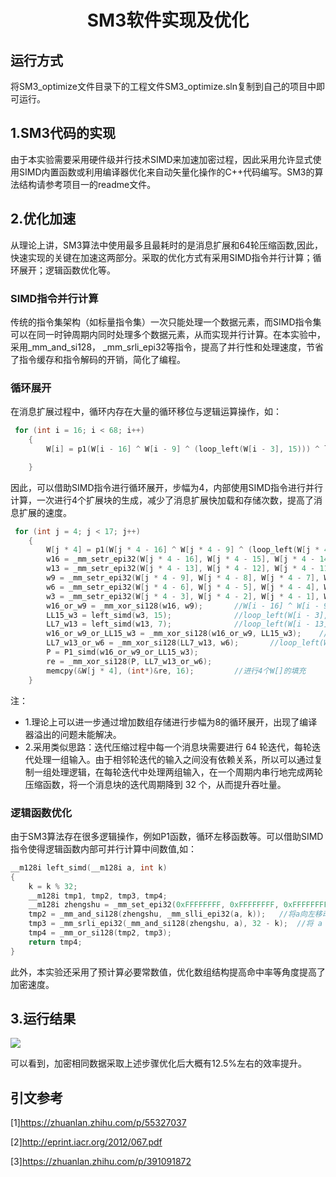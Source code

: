 # <center> SM3软件实现及优化 </center>

## 运行方式
将SM3_optimize文件目录下的工程文件SM3_optimize.sln复制到自己的项目中即可运行。


## 1.SM3代码的实现
由于本实验需要采用硬件级并行技术SIMD来加速加密过程，因此采用允许显式使用SIMD内置函数或利用编译器优化来自动矢量化操作的C++代码编写。SM3的算法结构请参考项目一的readme文件。


## 2.优化加速
从理论上讲，SM3算法中使用最多且最耗时的是消息扩展和64轮压缩函数,因此，快速实现的关键在加速这两部分。采取的优化方式有采用SIMD指令并行计算；循环展开；逻辑函数优化等。

### SIMD指令并行计算
传统的指令集架构（如标量指令集）一次只能处理一个数据元素，而SIMD指令集可以在同一时钟周期内同时处理多个数据元素，从而实现并行计算。在本实验中，采用_mm_and_si128， _mm_srli_epi32等指令，提高了并行性和处理速度，节省了指令缓存和指令解码的开销，简化了编程。


### 循环展开
在消息扩展过程中，循环内存在大量的循环移位与逻辑运算操作，如：
```C++
 for (int i = 16; i < 68; i++)
    {
        W[i] = p1(W[i - 16] ^ W[i - 9] ^ (loop_left(W[i - 3], 15))) ^ loop_left(W[i - 13], 7) ^ W[i - 6];

    }

```
因此，可以借助SIMD指令进行循环展开，步幅为4，内部使用SIMD指令进行并行计算，一次进行4个扩展块的生成，减少了消息扩展快加载和存储次数，提高了消息扩展的速度。
```C++
 for (int j = 4; j < 17; j++)
    {
        W[j * 4] = p1(W[j * 4 - 16] ^ W[j * 4 - 9] ^ (loop_left(W[j * 4 - 3], 15))) ^ loop_left(W[j * 4 - 13], 7) ^ W[j * 4 - 6];
        w16 = _mm_setr_epi32(W[j * 4 - 16], W[j * 4 - 15], W[j * 4 - 14], W[j * 4 - 13]);  //w0||w1||w2||w3
        w13 = _mm_setr_epi32(W[j * 4 - 13], W[j * 4 - 12], W[j * 4 - 11], W[j * 4 - 10]);
        w9 = _mm_setr_epi32(W[j * 4 - 9], W[j * 4 - 8], W[j * 4 - 7], W[j * 4 - 6]);    //w8||...||w11
        w6 = _mm_setr_epi32(W[j * 4 - 6], W[j * 4 - 5], W[j * 4 - 4], W[j * 4 - 3]);
        w3 = _mm_setr_epi32(W[j * 4 - 3], W[j * 4 - 2], W[j * 4 - 1], W[j * 4]);
        w16_or_w9 = _mm_xor_si128(w16, w9);       //W[i - 16] ^ W[i - 9]
        LL15_w3 = left_simd(w3, 15);              //loop_left(W[i - 3], 15)
        LL7_w13 = left_simd(w13, 7);              //loop_left(W[i - 13], 7)
        w16_or_w9_or_LL15_w3 = _mm_xor_si128(w16_or_w9, LL15_w3);    //(W[i - 16] ^ W[i - 9] ^ (loop_left(W[i - 3], 15))
        LL7_w13_or_w6 = _mm_xor_si128(LL7_w13, w6);       //loop_left(W[i - 13], 7) ^ W[i - 6]
        P = P1_simd(w16_or_w9_or_LL15_w3);
        re = _mm_xor_si128(P, LL7_w13_or_w6);
        memcpy(&W[j * 4], (int*)&re, 16);         //进行4个W[]的填充
    }

```
注：
* 1.理论上可以进一步通过增加数组存储进行步幅为8的循环展开，出现了编译器溢出的问题未能解决。
* 2.采用类似思路：迭代压缩过程中每一个消息块需要进行 64 轮迭代，每轮迭代处理一组输入。由于相邻轮迭代的输入之间没有依赖关系，所以可以通过复制一组处理逻辑，在每轮迭代中处理两组输入，在一个周期内串行地完成两轮压缩函数，将一个消息块的迭代周期降到 32 个，从而提升吞吐量。

### 逻辑函数优化
由于SM3算法存在很多逻辑操作，例如P1函数，循环左移函数等。可以借助SIMD指令使得逻辑函数内部可并行计算中间数值,如：
```C++
__m128i left_simd(__m128i a, int k)
{
    k = k % 32;
    __m128i tmp1, tmp2, tmp3, tmp4;
    __m128i zhengshu = _mm_set_epi32(0xFFFFFFFF, 0xFFFFFFFF, 0xFFFFFFFF, 0xFFFFFFFF);  //定义一个128位整数，其所有位均为1
    tmp2 = _mm_and_si128(zhengshu, _mm_slli_epi32(a, k));   //将a向左移动 k 位，并将结果与整数进行按位与操作，将多余的位清零
    tmp3 = _mm_srli_epi32(_mm_and_si128(zhengshu, a), 32 - k);  //将 a 向右移动 32 - k 位，并将结果与整数进行按位与操作，将多余的位清零
    tmp4 = _mm_or_si128(tmp2, tmp3);
    return tmp4;
}
```
此外，本实验还采用了预计算必要常数值，优化数组结构提高命中率等角度提高了加密速度。

## 3.运行结果

![](https://pic.imgdb.cn/item/64cb38431ddac507cc4095c9.jpg)

可以看到，加密相同数据采取上述步骤优化后大概有12.5%左右的效率提升。


##  引文参考
[1]https://zhuanlan.zhihu.com/p/55327037

[2]http://eprint.iacr.org/2012/067.pdf

[3]https://zhuanlan.zhihu.com/p/391091872
